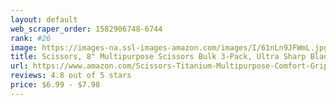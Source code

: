 ```yaml
---
layout: default 
﻿web_scraper_order: 1582906748-6744
rank: #26
image: https://images-na.ssl-images-amazon.com/images/I/61nLn9JFWmL.jpg
title: Scissors, 8" Multipurpose Scissors Bulk 3-Pack, Ultra Sharp Blade Shears, Comfort-Grip Handles,…
url: https://www.amazon.com/Scissors-Titanium-Multipurpose-Comfort-Grip-Handles/dp/B07H3QKN2Z/ref=zg_mw_office-products_26?_encoding=UTF8&psc=1&refRID=P0ECJQ11PPCC8ZJ2K329
reviews: 4.8 out of 5 stars
price: $6.99 - $7.98
---
```

